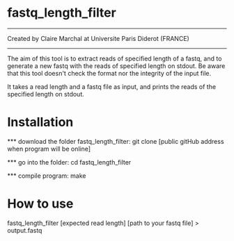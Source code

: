 # fastq_length_filter


**************************************************************
Created by Claire Marchal at Universite Paris Diderot (FRANCE)
**************************************************************

The aim of this tool is to extract reads of specified length of a fastq, and 
to generate a new fastq with the reads of specified length on stdout.
Be aware that this tool doesn't check the format nor the integrity of the input 
file.

It takes a read length and a fastq file as input, and prints the reads of the 
specified length on stdout.

# Installation

*** download the folder fastq_length_filter:
git clone [public gitHub address when program will be online]

*** go into the folder:
cd fastq_length_filter

*** compile program:
make


# How to use

fastq_length_filter [expected read length] [path to your fastq file] > output.fastq


